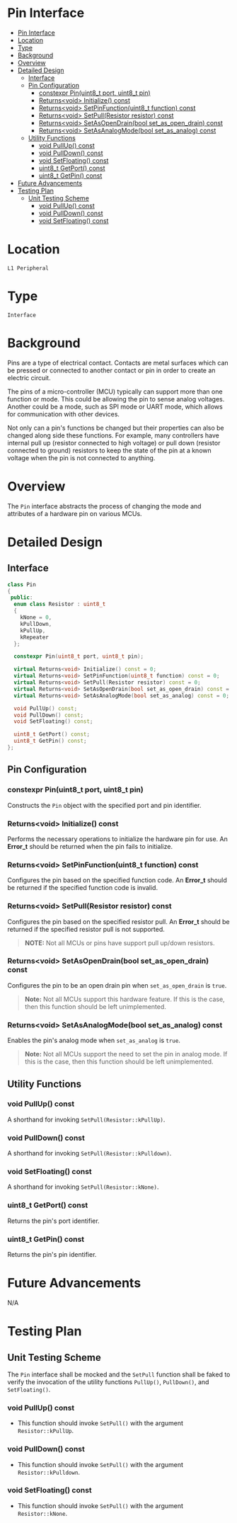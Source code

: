 # Pin Interface

- [Pin Interface](#pin-interface)
- [Location](#location)
- [Type](#type)
- [Background](#background)
- [Overview](#overview)
- [Detailed Design](#detailed-design)
  - [Interface](#interface)
  - [Pin Configuration](#pin-configuration)
    - [constexpr Pin(uint8_t port, uint8_t pin)](#constexpr-pinuint8t-port-uint8t-pin)
    - [Returns&lt;void> Initialize() const](#returnsvoid-initialize-const)
    - [Returns&lt;void> SetPinFunction(uint8_t function) const](#returnsvoid-setpinfunctionuint8t-function-const)
    - [Returns&lt;void> SetPull(Resistor resistor) const](#returnsvoid-setpullresistor-resistor-const)
    - [Returns&lt;void> SetAsOpenDrain(bool set_as_open_drain) const](#returnsvoid-setasopendrainbool-setasopendrain-const)
    - [Returns&lt;void> SetAsAnalogMode(bool set_as_analog) const](#returnsvoid-setasanalogmodebool-setasanalog-const)
  - [Utility Functions](#utility-functions)
    - [void PullUp() const](#void-pullup-const)
    - [void PullDown() const](#void-pulldown-const)
    - [void SetFloating() const](#void-setfloating-const)
    - [uint8_t GetPort() const](#uint8t-getport-const)
    - [uint8_t GetPin() const](#uint8t-getpin-const)
- [Future Advancements](#future-advancements)
- [Testing Plan](#testing-plan)
  - [Unit Testing Scheme](#unit-testing-scheme)
    - [void PullUp() const](#void-pullup-const-1)
    - [void PullDown() const](#void-pulldown-const-1)
    - [void SetFloating() const](#void-setfloating-const-1)

# Location
`L1 Peripheral`

# Type
`Interface`

# Background
Pins are a type of electrical contact. Contacts are metal surfaces which can be
pressed or connected to another contact or pin in order to create an electric
circuit.

The pins of a micro-controller (MCU) typically can support more than one
function or mode. This could be allowing the pin to sense analog voltages.
Another could be a mode, such as SPI mode or UART mode, which allows for
communication with other devices.

Not only can a pin's functions be changed but their properties can also be
changed along side these functions. For example, many controllers have internal
pull up (resistor connected to high voltage) or pull down (resistor connected to
ground) resistors to keep the state of the pin at a known voltage when the pin
is not connected to anything.

# Overview
The `Pin` interface abstracts the process of changing the mode and attributes of
a hardware pin on various MCUs.

# Detailed Design

## Interface
```c++
class Pin
{
 public:
  enum class Resistor : uint8_t
  {
    kNone = 0,
    kPullDown,
    kPullUp,
    kRepeater
  };

  constexpr Pin(uint8_t port, uint8_t pin);

  virtual Returns<void> Initialize() const = 0;
  virtual Returns<void> SetPinFunction(uint8_t function) const = 0;
  virtual Returns<void> SetPull(Resistor resistor) const = 0;
  virtual Returns<void> SetAsOpenDrain(bool set_as_open_drain) const = 0;
  virtual Returns<void> SetAsAnalogMode(bool set_as_analog) const = 0;

  void PullUp() const;
  void PullDown() const;
  void SetFloating() const;

  uint8_t GetPort() const;
  uint8_t GetPin() const;
};
```

## Pin Configuration

### constexpr Pin(uint8_t port, uint8_t pin)
Constructs the `Pin` object with the specified port and pin identifier.

### Returns&lt;void> Initialize() const
Performs the necessary operations to initialize the hardware pin for use. An
**Error_t** should be returned when the pin fails to initialize.

### Returns&lt;void> SetPinFunction(uint8_t function) const
Configures the pin based on the specified function code. An **Error_t** should
be returned if the specified function code is invalid.

### Returns&lt;void> SetPull(Resistor resistor) const
Configures the pin based on the specified resistor pull. An **Error_t** should
be returned if the specified resistor pull is not supported.

> **NOTE:** Not all MCUs or pins have support pull up/down resistors.

### Returns&lt;void> SetAsOpenDrain(bool set_as_open_drain) const
Configures the pin to be an open drain pin when `set_as_open_drain` is `true`.

> **Note:** Not all MCUs support this hardware feature. If this is the case,
> then this function should be left unimplemented.

### Returns&lt;void> SetAsAnalogMode(bool set_as_analog) const
Enables the pin's analog mode when `set_as_analog` is `true`.

> **Note:** Not all MCUs support the need to set the pin in analog mode. If this
> is the case, then this function should be left unimplemented.

## Utility Functions

### void PullUp() const
A shorthand for invoking `SetPull(Resistor::kPullUp)`.

### void PullDown() const
A shorthand for invoking `SetPull(Resistor::kPulldown)`.

### void SetFloating() const
A shorthand for invoking `SetPull(Resistor::kNone)`.

### uint8_t GetPort() const
Returns the pin's port identifier.

### uint8_t GetPin() const
Returns the pin's pin identifier.

# Future Advancements
N/A

# Testing Plan

## Unit Testing Scheme
The `Pin` interface shall be mocked and the `SetPull` function shall be faked to
verify the invocation of the utility functions `PullUp()`, `PullDown()`,
and `SetFloating()`.

### void PullUp() const
- This function should invoke `SetPull()` with the argument `Resistor::kPullUp`.

### void PullDown() const
- This function should invoke `SetPull()` with the argument
  `Resistor::kPulldown`.

### void SetFloating() const
- This function should invoke `SetPull()` with the argument `Resistor::kNone`.
